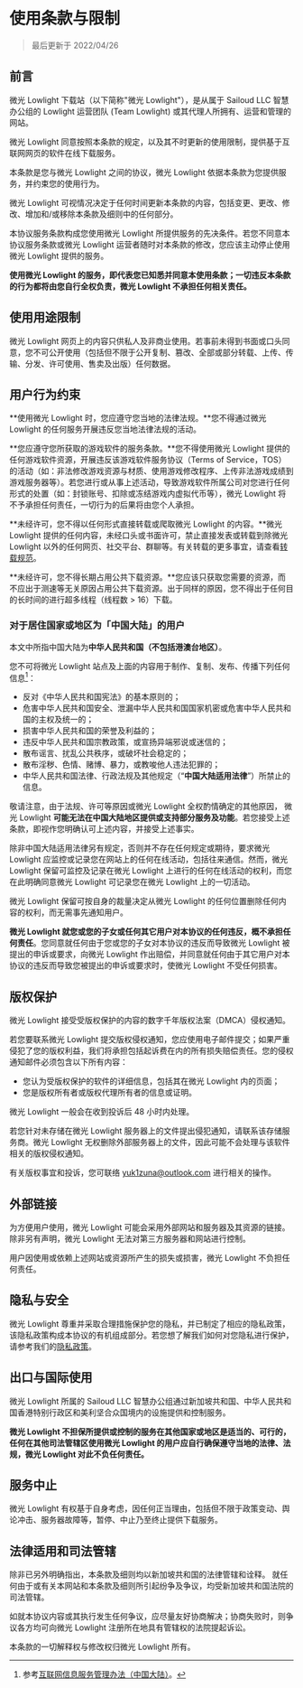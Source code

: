 # 使用条款与限制

> 最后更新于 2022/04/26

## 前言

微光 Lowlight 下载站（以下简称"微光 Lowlight"），是从属于 Sailoud LLC 智慧办公组的 Lowlight 运营团队 (Team Lowlight) 或其代理人所拥有、运营和管理的网站。

微光 Lowlight 同意按照本条款的规定，以及其不时更新的使用限制，提供基于互联网网页的软件在线下载服务。

本条款是您与微光 Lowlight 之间的协议，微光 Lowlight 依据本条款为您提供服务，并约束您的使用行为。

微光 Lowlight 可视情况决定于任何时间更新本条款的内容，包括变更、更改、修改、增加和/或移除本条款及细则中的任何部分。

本协议服务条款构成您使用微光 Lowlight 所提供服务的先决条件。若您不同意本协议服务条款或微光 Lowlight 运营者随时对本条款的修改，您应该主动停止使用微光 Lowlight 提供的服务。

**使用微光 Lowlight 的服务，即代表您已知悉并同意本使用条款；一切违反本条款的行为都将由您自行全权负责，微光 Lowlight 不承担任何相关责任。**

## 使用用途限制

微光 Lowlight 网页上的内容只供私人及非商业使用。若事前未得到书面或口头同意，您不可公开使用（包括但不限于公开复制、篡改、全部或部分转载、上传、传输、分发、许可使用、售卖及出版）任何数据。

## 用户行为约束

**使用微光 Lowlight 时，您应遵守您当地的法律法规。**您不得通过微光 Lowlight 的任何服务开展违反您当地法律法规的活动。

**您应遵守您所获取的游戏软件的服务条款。**您不得使用微光 Lowlight 提供的任何游戏软件资源，开展违反该游戏软件服务协议（Terms of Service，TOS）的活动（如：非法修改游戏资源与材质、使用游戏修改程序、上传非法游戏成绩到游戏服务器等）。若您进行或从事上述活动，导致游戏软件所属公司对您进行任何形式的处置（如：封锁账号、扣除或冻结游戏内虚拟代币等），微光 Lowlight 将不予承担任何责任，一切行为的后果将由您个人承担。

**未经许可，您不得以任何形式直接转载或爬取微光 Lowlight 的内容。**微光 Lowlight 提供的任何内容，未经口头或书面许可，禁止直接发表或转载到除微光 Lowlight 以外的任何网页、社交平台、群聊等。有关转载的更多事宜，请查看[转载规范](repost)。

**未经许可，您不得长期占用公共下载资源。**您应该只获取您需要的资源，而不应出于测速等无关原因占用公共下载资源。出于同样的原因，您不得出于任何目的长时间的进行超多线程（线程数 > 16）下载。

### 对于居住国家或地区为「中国大陆」的用户

本文中所指中国大陆为**中华人民共和国（不包括港澳台地区）**。

您不可将微光 Lowlight 站点及上面的内容用于制作、复制、发布、传播下列任何信息[^1]：

- 反对《中华人民共和国宪法》的基本原则的；
- 危害中华人民共和国安全、泄漏中华人民共和国国家机密或危害中华人民共和国的主权及统一的；
- 损害中华人民共和国的荣誉及利益的；
- 违反中华人民共和国宗教政策，或宣扬异端邪说或迷信的；
- 散布谣言、扰乱公共秩序，或破坏社会稳定的；
- 散布淫秽、色情、赌博、暴力，或教唆他人违法犯罪的；
- 中华人民共和国法律、行政法规及其他规定（“**中国大陆适用法律**”）所禁止的信息。

敬请注意，由于法规、许可等原因或微光 Lowlight 全权酌情确定的其他原因， 微光 Lowlight **可能无法在中国大陆地区提供或支持部分服务及功能**。若您接受上述条款，即视作您明确认可上述内容，并接受上述事实。

除非中国大陆适用法律另有规定，否则并不存在任何规定或期待，要求微光 Lowlight 应监控或记录您在网站上的任何在线活动，包括往来通信。然而，微光 Lowlight 保留可监控及记录在微光 Lowlight 上进行的任何在线活动的权利，而您在此明确同意微光 Lowlight 可记录您在微光 Lowlight 上的一切活动。

微光 Lowlight 保留可按自身的裁量决定从微光 Lowlight 的任何位置删除任何内容的权利，而无需事先通知用户。

**微光 Lowlight 就您或您的子女或任何其它用户对本协议的任何违反，概不承担任何责任**。您同意就任何由于您或您的子女对本协议的违反而导致微光 Lowlight 被提出的申诉或要求，向微光 Lowlight 作出赔偿，并同意就任何由于其它用户对本协议的违反而导致您被提出的申诉或要求时，使微光 Lowlight 不受任何损害。


## 版权保护

微光 Lowlight 接受受版权保护的内容的数字千年版权法案（DMCA）侵权通知。

若您要联系微光 Lowlight 提交版权侵权通知，您应使用电子邮件提交；如果严重侵犯了您的版权利益，我们将承担包括起诉费在内的所有损失赔偿责任。您的侵权通知邮件必须包含以下所有内容：

- 您认为受版权保护的软件的详细信息，包括其在微光 Lowlight 内的页面；
- 您是版权所有者或版权代理所有者的信息或证明。

微光 Lowlight 一般会在收到投诉后 48 小时内处理。

若您针对未存储在微光 Lowlight 服务器上的文件提出侵犯通知，请联系该存储服务商。微光 Lowlight 无权删除外部服务器上的文件，因此可能不会处理与该软件相关的版权侵权通知。

有关版权事宜和投诉，您可联络 yuk1zuna@outlook.com 进行相关的操作。

## 外部链接

为方便用户使用，微光 Lowlight 可能会采用外部网站和服务器及其资源的链接。除非另有声明，微光 Lowlight  无法对第三方服务器和网站进行控制。

用户因使用或依赖上述网站或资源所产生的损失或损害，微光 Lowlight 不负担任何责任。

## 隐私与安全

微光 Lowlight 尊重并采取合理措施保护您的隐私，并已制定了相应的隐私政策，该隐私政策构成本协议的有机组成部分。若您想了解我们如何对您隐私进行保护，请参考我们的[隐私政策](privacy)。

## 出口与国际使用

微光 Lowlight 所属的 Sailoud LLC 智慧办公组通过新加坡共和国、中华人民共和国香港特别行政区和美利坚合众国境内的设施提供和控制服务。

**微光 Lowlight 不担保所提供或控制的服务在其他国家或地区是适当的、可行的，任何在其他司法管辖区使用微光 Lowlight 的用户应自行确保遵守当地的法律、法规，微光 Lowlight 对此不负任何责任。**

## 服务中止

微光 Lowlight 有权基于自身考虑，因任何正当理由，包括但不限于政策变动、舆论冲击、服务器故障等，暂停、中止乃至终止提供下载服务。

## 法律适用和司法管辖

除非已另外明确指出，本条款及细则均以新加坡共和国的法律管辖和诠释。 就任何由于或有关本网站和本条款及细则所引起纷争及争议，均受新加坡共和国法院的司法管辖。

如就本协议内容或其执行发生任何争议，应尽量友好协商解决；协商失败时，则争议各方均可向微光 Lowlight 注册所在地具有管辖权的法院提起诉讼。

本条款的一切解释权与修改权归微光 Lowlight 所有。

[^1]:参考[互联网信息服务管理办法（中国大陆）](http://www.gov.cn/gongbao/content/2011/content_1860864.htm)。

